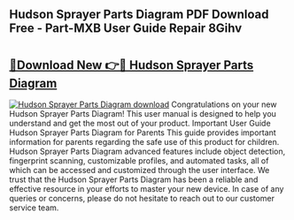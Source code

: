 ## Hudson Sprayer Parts Diagram PDF Download Free - Part-MXB User Guide Repair 8Gihv

# <h2><a href="http://dfm4h7l.blite.top/?on=Hudson+Sprayer+Parts+Diagram">🔗Download New 👉🔴 Hudson Sprayer Parts Diagram</a></h2>

[![Hudson Sprayer Parts Diagram download](https://i.imgur.com/lujVjoI.png)](http://dfm4h7l.blite.top/?on=Hudson+Sprayer+Parts+Diagram)
Congratulations on your new Hudson Sprayer Parts Diagram! This user manual is designed to help you understand and get the most out of your product. Important User Guide Hudson Sprayer Parts Diagram for Parents This guide provides important information for parents regarding the safe use of this product for children. Hudson Sprayer Parts Diagram advanced features include object detection, fingerprint scanning, customizable profiles, and automated tasks, all of which can be accessed and customized through the user interface. We trust that the Hudson Sprayer Parts Diagram has been a reliable and effective resource in your efforts to master your new device. In case of any queries or concerns, please do not hesitate to reach out to our customer service team.
